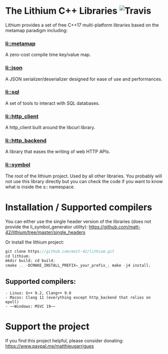 The Lithium C++ Libraries ![Travis](https://travis-ci.com/matt-42/lithium.svg?branch=master)
========================

Lithium provides a set of free C++17 multi-platform libraries based on the metamap paradigm including:

### [li::metamap](https://github.com/matt-42/lithium/tree/master/libraries/metamap)

A zero-cost compile time key/value map.

### [li::json](https://github.com/matt-42/lithium/tree/master/libraries/json)

A JSON serializer/deserializer designed for
ease of use and performances.

### [li::sql](https://github.com/matt-42/lithium/tree/master/libraries/sql)

A set of tools to interact with SQL databases.

### [li::http_client](https://github.com/matt-42/lithium/tree/master/libraries/http_client)

A http_client built around the libcurl library.

### [li::http_backend](https://github.com/matt-42/lithium/tree/master/libraries/http_backend)

A library that eases the writing of web HTTP APIs.

### [li::symbol](https://github.com/matt-42/lithium/tree/master/libraries/symbol)

The root of the lithium project. Used by all other libraries.
You probably will not use this library directly but
you can check the code if you want to know what is inside the s:: namespace.


# Installation / Supported compilers


You can either use the single header version of the libraries (does not provide the li_symbol_generator utility):
https://github.com/matt-42/lithium/tree/master/single_headers

Or install the lithium project:

```c++
git clone https://github.com/matt-42/lithium.git
cd lithium;
mkdir build; cd build;
cmake .. -DCMAKE_INSTALL_PREFIX=_your_prefix_; make -j4 install;
```

## Supported compilers:
    - Linux: G++ 9.2, Clang++ 9.0
    - Macos: Clang 11 (everything except http_backend that relies on epoll)
    - ~~Windows: MSVC 19~~

# Support the project

If you find this project helpful, please consider donating:
https://www.paypal.me/matthieugarrigues
